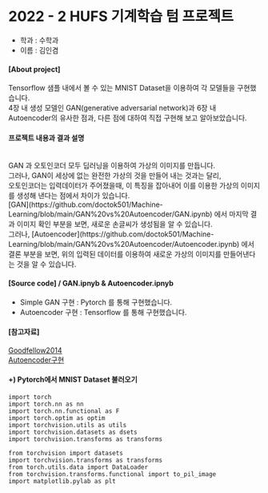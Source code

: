 # 2022 - 2 HUFS 기계학습 텀 프로젝트
- 학과 : 수학과
- 이름 : 김인겸

#### [About project]
Tensorflow 샘플 내에서 볼 수 있는 MNIST Dataset을 이용하여 각 모델들을 구현했습니다.
<br>
4장 내 생성 모델인 GAN(generative adversarial network)과 6장 내 Autoencoder의 유사한 점과, 다른 점에 대하여 직접 구현해 보고 알아보았습니다.
<br>
#### 프로젝트 내용과 결과 설명
<br>
GAN 과 오토인코더 모두 딥러닝을 이용하여 가상의 이미지를 만듭니다.
<br>
그러나, GAN이 세상에 없는 완전한 가상의 것을 만들어 내는 것과는 달리,
<br>
오토인코더는 입력데이터가 주어졌을때, 이 특징을 잡아내어 이를 이용한 가상의 이미지를 생성해 낸다는 점에서 차이가 있습니다.
<br>
 [GAN](https://github.com/doctok501/Machine-Learning/blob/main/GAN%20vs%20Autoencoder/GAN.ipynb) 에서 마지막 결과 이미지 확인 부분을 보면, 새로운 손글씨가 생성됨을 알 수 있습니다. 
<br>
    그러나, [Autoencoder](https://github.com/doctok501/Machine-Learning/blob/main/GAN%20vs%20Autoencoder/Autoencoder.ipynb) 에서 결론 부분을 보면, 위의 입력된 데이터를 이용하여 새로운 가상의 이미지를 만들어낸다는 것을 알 수 있습니다.



#### [Source code] / GAN.ipnyb & Autoencoder.ipnyb

- Simple GAN 구현 : Pytorch 를 통해 구현했습니다.
- Autoencoder 구현 : Tensorflow 를 통해 구현했습니다.

#### [참고자료]
[Goodfellow2014](https://arxiv.org/pdf/1406.2661.pdf)
<br>
[Autoencoder구현](https://github.com/ExcelsiorCJH/Hands-On-ML/blob/master/Chap15-Autoencoders/Chap15-Autoencoders.ipynb)

#### +) Pytorch에서 MNIST Dataset 불러오기
```
import torch
import torch.nn as nn
import torch.nn.functional as F
import torch.optim as optim
import torchvision.utils as utils
import torchvision.datasets as dsets
import torchvision.transforms as transforms

from torchvision import datasets
import torchvision.transforms as transforms
from torch.utils.data import DataLoader
from torchvision.transforms.functional import to_pil_image
import matplotlib.pylab as plt
```


